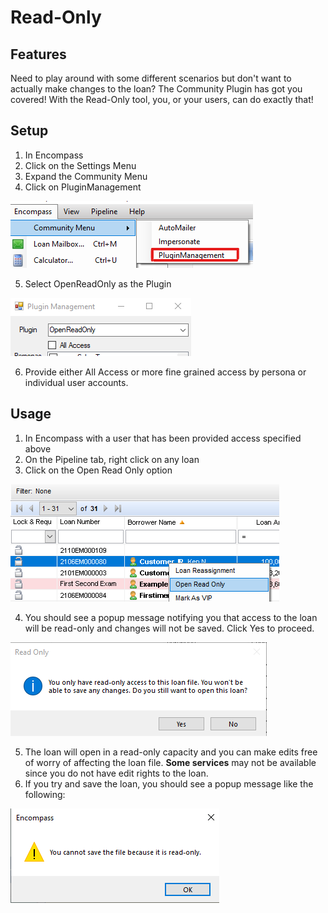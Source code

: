 # Read-Only

## Features

Need to play around with some different scenarios but don't want to actually make changes to the loan? The Community Plugin has got you covered! With the Read-Only tool, you, or your users, can do exactly that!

## Setup

1. In Encompass
2. Click on the Settings Menu
3. Expand the Community Menu
4. Click on PluginManagement

![Community Plugin Menu](/img/CommunityPluginMenu.png)

5. Select OpenReadOnly as the Plugin

![Setup](/img/ReadOnly/Setup.png)

6. Provide either All Access or more fine grained access by persona or individual user accounts.

## Usage

1. In Encompass with a user that has been provided access specified above
2. On the Pipeline tab, right click on any loan
3. Click on the Open Read Only option

![Read Only Menu Option](/img/ReadOnly/PipelineMenu.png)

4. You should see a popup message notifying you that access to the loan will be read-only and changes will not be saved. Click Yes to proceed.

![Popup Confirmation](/img/ReadOnly/ReadOnlyPopup.png)

5. The loan will open in a read-only capacity and you can make edits free of worry of affecting the loan file. **Some services** may not be available since you do not have edit rights to the loan.
6. If you try and save the loan, you should see a popup message like the following:

![No Saving Allowed](/img/ReadOnly/SaveRestricted.png)
